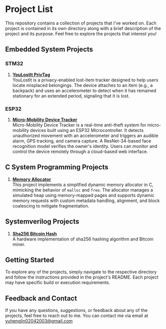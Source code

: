 # Project List

This repository contains a collection of projects that I've worked on. Each project is contained in its own directory along with a brief description of the project and its purpose. Feel free to explore the projects that interest you!

## Embedded System Projects
### STM32
1. **[YouLostIt PrivTag](https://github.com/Serenity0204/You-Lost-It-PrivTag)** </br>
   YouLostIt is a privacy-enabled lost-item tracker designed to help users locate misplaced belongings. The device attaches to an item (e.g., a backpack) and uses an accelerometer to detect when it has remained stationary for an extended period, signaling that it is lost.
### ESP32
1. **[Micro-Mobility Device Tracker](https://github.com/Serenity0204/Micro-mobility-device-tracker)** </br>
Micro-Mobility Device Tracker is a real-time anti-theft system for micro-mobility devices built using an ESP32 Microcontroller. It detects unauthorized movement with an accelerometer and triggers an audible alarm, GPS tracking, and camera capture. A ResNet-34-based face recognition model verifies the owner's identity. Users can monitor and control the device remotely through a cloud-based web interface.

## C System Programming Projects
1. **[Memory Allocator](https://github.com/Serenity0204/Memory-Allocator)** </br>
This project implements a simplified dynamic memory allocator in C, mimicking the behavior of `malloc` and `free`. The allocator manages a simulated heap using memory-mapped pages and supports dynamic memory requests with custom metadata handling, alignment, and block coalescing to mitigate fragmentation.

## Systemverilog Projects
1. **[Sha256 Bitcoin Hash](https://github.com/Serenity0204/Sha256-Bitcoin-Hash)** </br>
A hardware implementation of sha256 hashing algorithm and Bitcoin miner.

## Getting Started

To explore any of the projects, simply navigate to the respective directory and follow the instructions provided in the project's README. Each project may have specific build or execution requirements.

## Feedback and Contact

If you have any questions, suggestions, or feedback about any of the projects, feel free to reach out to me. You can contact me via email at [yuhenglin02042003@gmail.com](mailto:yuhenglin02042003@gmail.com) 
